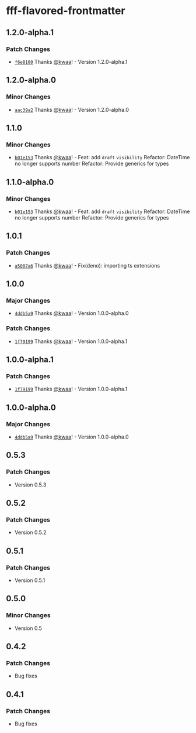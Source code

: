 # fff-flavored-frontmatter

## 1.2.0-alpha.1

### Patch Changes

- [`f6e8100`](https://github.com/importantimport/fff/commit/f6e8100da143d522c90dc34fe0ae6c5107ad9c47) Thanks [@kwaa](https://github.com/kwaa)! - Version 1.2.0-alpha.1

## 1.2.0-alpha.0

### Minor Changes

- [`aac39a2`](https://github.com/importantimport/fff/commit/aac39a240087e9eaa94d8a5649654d206ce2bb58) Thanks [@kwaa](https://github.com/kwaa)! - Version 1.2.0-alpha.0

## 1.1.0

### Minor Changes

- [`b01e153`](https://github.com/importantimport/fff/commit/b01e1538195c501ade2d96c32b860e19e9a8df54) Thanks [@kwaa](https://github.com/kwaa)! - Feat: add `draft` `visibility`
  Refactor: DateTime no longer supports number
  Refactor: Provide generics for types

## 1.1.0-alpha.0

### Minor Changes

- [`b01e153`](https://github.com/importantimport/fff/commit/b01e1538195c501ade2d96c32b860e19e9a8df54) Thanks [@kwaa](https://github.com/kwaa)! - Feat: add `draft` `visibility`
  Refactor: DateTime no longer supports number
  Refactor: Provide generics for types

## 1.0.1

### Patch Changes

- [`a5007a6`](https://github.com/importantimport/fff/commit/a5007a640af3f52ea165764bcdbf7cee02e6fc42) Thanks [@kwaa](https://github.com/kwaa)! - Fix(deno): importing ts extensions

## 1.0.0

### Major Changes

- [`4ddb5a9`](https://github.com/importantimport/fff/commit/4ddb5a98b09e51a1bce688a5766e6da6b9912f9c) Thanks [@kwaa](https://github.com/kwaa)! - Version 1.0.0-alpha.0

### Patch Changes

- [`1f79199`](https://github.com/importantimport/fff/commit/1f79199352cb33554b8bdef19c0dee96d2f61320) Thanks [@kwaa](https://github.com/kwaa)! - Version 1.0.0-alpha.1

## 1.0.0-alpha.1

### Patch Changes

- [`1f79199`](https://github.com/importantimport/fff/commit/1f79199352cb33554b8bdef19c0dee96d2f61320) Thanks [@kwaa](https://github.com/kwaa)! - Version 1.0.0-alpha.1

## 1.0.0-alpha.0

### Major Changes

- [`4ddb5a9`](https://github.com/importantimport/fff/commit/4ddb5a98b09e51a1bce688a5766e6da6b9912f9c) Thanks [@kwaa](https://github.com/kwaa)! - Version 1.0.0-alpha.0

## 0.5.3

### Patch Changes

- Version 0.5.3

## 0.5.2

### Patch Changes

- Version 0.5.2

## 0.5.1

### Patch Changes

- Version 0.5.1

## 0.5.0

### Minor Changes

- Version 0.5

## 0.4.2

### Patch Changes

- Bug fixes

## 0.4.1

### Patch Changes

- Bug fixes
